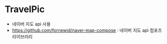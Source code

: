 # TravelPic

- 네이버 지도 api 사용
- https://github.com/fornewid/naver-map-compose : 네이버 지도 api 컴포즈 라이브러리
